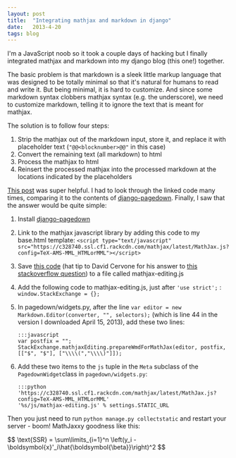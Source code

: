 ```yaml
---
layout: post
title:  "Integrating mathjax and markdown in django"
date:   2013-4-20
tags: blog
---
```


I'm a JavaScript noob so it took a couple days of hacking but I finally integrated mathjax and markdown into my django blog (this one!) together.

The basic problem is that markdown is a sleek little markup language that was designed to be totally minimal so that it's natural for humans to read and write it. But being minimal, it is hard to customize. And since some markdown syntax clobbers mathjax syntax (e.g. the underscore), we need to customize markdown, telling it to ignore the text that is meant for mathjax.

The solution is to follow four steps: 

 1. Strip the mathjax out of the markdown input, store it, and replace it with placeholder text (`"@@<blocknumber>@@"` in this case)
 2. Convert the remaining text (all markdown) to html
 3. Process the mathjax to html
 4. Reinsert the processed mathjax into the processed markdown at the locations indicated by the placeholders 

[This post](http://stackoverflow.com/questions/11228558/let-pagedown-and-mathjax-work-together) was super helpful. I had to look through the linked code many times, comparing it to the contents of [django-pagedown](https://github.com/timmyomahony/django-pagedown). Finally, I saw that the answer would be quite simple:

 1. Install [django-pagedown](https://github.com/timmyomahony/django-pagedown/tree/master/pagedown)
 2. Link to the mathjax javascript library by adding this code to my base.html template:
    `<script type="text/javascript" src="https://c328740.ssl.cf1.rackcdn.com/mathjax/latest/MathJax.js?config=TeX-AMS-MML_HTMLorMML"></script>`
 3. Save [this code](http://somesquares.org/static/js/mathjax-editing.js) (hat tip to David Cervone for his answer to [this stackoverflow question](http://stackoverflow.com/questions/11228558/let-pagedown-and-mathjax-work-together)) to a file called mathjax-editing.js
 4. Add the following code to mathjax-editing.js, just after `'use strict';` : `window.StackExchange = {};`
 5. In pagedown/widgets.py, after the line `var editor = new Markdown.Editor(converter, "", selectors);` (which is line 44 in the version I downloaded April 15, 2013), add these two lines:

        :::javascript
        var postfix = "";
        StackExchange.mathjaxEditing.prepareWmdForMathJax(editor, postfix, [["$", "$"], ["\\\\(","\\\\)"]]);

 6. Add these two items to the `js` tuple in the `Meta` subclass of the `PagedownWidget`class in `pagedown/widgets.py`:

        :::python
        'https://c328740.ssl.cf1.rackcdn.com/mathjax/latest/MathJax.js?config=TeX-AMS-MML_HTMLorMML'
        '%s/js/mathjax-editing.js' % settings.STATIC_URL

Then you just need to run `python manage.py collectstatic` and restart your server - boom! MathJaxxy goodness like this:

<div>$$
\text{SSR} = \sum\limits_{i=1}^n \left(y_i - \boldsymbol{x}'_i\hat{\boldsymbol{\beta}}\right)^2
$$</div>